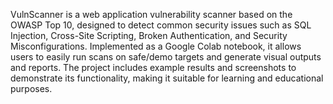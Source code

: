 VulnScanner is a web application vulnerability scanner based on the OWASP Top 10, designed to detect common security issues such as SQL Injection, Cross-Site Scripting, Broken Authentication, and Security Misconfigurations. Implemented as a Google Colab notebook, it allows users to easily run scans on safe/demo targets and generate visual outputs and reports. The project includes example results and screenshots to demonstrate its functionality, making it suitable for learning and educational purposes.